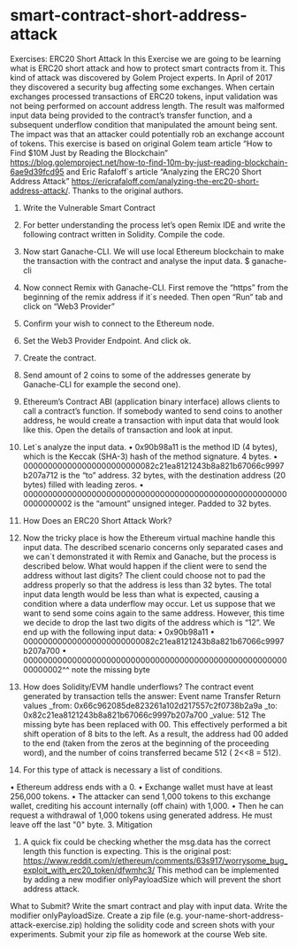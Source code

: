 # smart-contract-short-address-attack

Exercises: ERC20 Short Attack
In this Exercise we are going to be learning what is ERC20 short attack and how to protect smart contracts from it. This kind of attack was discovered by Golem Project experts. In April of 2017 they discovered a security bug affecting some exchanges. When certain exchanges processed transactions of ERC20 tokens, input validation was not being performed on account address length. The result was malformed input data being provided to the contract’s transfer function, and a subsequent underflow condition that manipulated the amount being sent. The impact was that an attacker could potentially rob an exchange account of tokens.
This exercise is based on original Golem team article “How to Find $10M Just by Reading the Blockchain” https://blog.golemproject.net/how-to-find-10m-by-just-reading-blockchain-6ae9d39fcd95 and Eric Rafaloff`s article “Analyzing the ERC20 Short Address Attack” https://ericrafaloff.com/analyzing-the-erc20-short-address-attack/. Thanks to the original authors.
1.	Write the Vulnerable Smart Contract
1.	For better understanding the process let’s open Remix IDE and write the following contract written in Solidity. Compile the code.

 


2.	Now start Ganache-CLI. We will use local Ethereum blockchain to make the transaction with the contract and analyse the input data.
$ ganache-cli

 
3.	Now connect Remix with Ganache-CLI. First remove the “https” from the beginning of the remix address if it`s needed. Then open “Run” tab and click on “Web3 Provider”
 
4.	Confirm your wish to connect to the Ethereum node.
 
5.	Set the Web3 Provider Endpoint. And click ok.
 
6.	Create the contract.
 
7.	Send amount of 2 coins to some of the addresses generate by Ganache-CLI for example the second one). 
 
8.	Ethereum’s Contract ABI (application binary interface) allows clients to call a contract’s function. If somebody wanted to send coins to another address, he would create a transaction with input data that would look like this. Open the details of transaction and look at input. 
 
9.	Let`s analyze the input data.
•	0x90b98a11 is the method ID (4 bytes), which is the Keccak (SHA-3) hash of the method signature. 4 bytes.
•	000000000000000000000000082c21ea8121243b8a821b67066c9997b207a712 is the “to” address. 32 bytes, with the destination address (20 bytes) filled with leading zeros.
•	0000000000000000000000000000000000000000000000000000000000000002 is the “amount” unsigned integer. Padded to 32 bytes.




2.	How Does an ERC20 Short Attack Work?
1.	Now the tricky place is how the Ethereum virtual machine handle this input data. The described scenario concerns only separated cases and we can`t demonstrated it with Remix and Ganache, but the process is described below. 
What would happen if the client were to send the address without last digits? The client could choose not to pad the address properly so that the address is less than 32 bytes. The total input data length would be less than what is expected, causing a condition where a data underflow may occur. Let us suppose that we want to send some coins again to the same address. However, this time we decide to drop the last two digits of the address which is “12”. We end up with the following input data:
•	0x90b98a11 
•	000000000000000000000000082c21ea8121243b8a821b67066c9997b207a700 
•	00000000000000000000000000000000000000000000000000000000000002^^
                                             note the missing byte


2.	How does Solidity/EVM handle underflows? The contract event generated by transaction tells the answer:
Event name	Transfer
Return values	_from: 0x66c962085de823261a102d217557c2f0738b2a9a
	_to: 0x82c21ea8121243b8a821b67066c9997b207a700
	_value: 512
The missing byte has been replaced with 00. This effectively performed a bit shift operation of 8 bits to the left. As a result, the address had 00 added to the end (taken from the zeros at the beginning of the proceeding word), and the number of coins transferred became 512 ( 2<<8 = 512).
3.	For this type of attack is necessary a list of conditions.

•	    Ethereum address ends with a 0. 
•	    Exchange wallet must have at least 256,000 tokens.
•	    The attacker can send 1,000 tokens to this exchange wallet, crediting his account internally (off chain) with 1,000.
•	    Then he can request a withdrawal of 1,000 tokens using generated address. He must leave off the last "0" byte.
3.	Mitigation 
1.	A quick fix could be checking whether the msg.data has the correct length this function is expecting. This is the original post: https://www.reddit.com/r/ethereum/comments/63s917/worrysome_bug_exploit_with_erc20_token/dfwmhc3/ 
This method can be implemented by adding a new modifier onlyPayloadSize which will prevent the short address attack.
 
What to Submit?
Write the smart contract and play with input data. Write the modifier onlyPayloadSize. Create a zip file (e.g. your-name-short-address-attack-exercise.zip) holding the solidity code and screen shots with your experiments.
Submit your zip file as homework at the course Web site.

